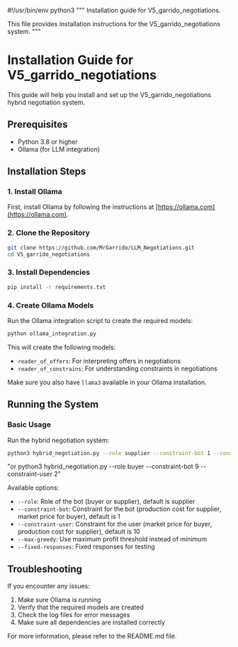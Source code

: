 #!/usr/bin/env python3
"""
Installation guide for V5_garrido_negotiations.

This file provides installation instructions for the V5_garrido_negotiations system.
"""

# Installation Guide for V5_garrido_negotiations

This guide will help you install and set up the V5_garrido_negotiations hybrid negotiation system.

## Prerequisites

- Python 3.8 or higher
- Ollama (for LLM integration)

## Installation Steps

### 1. Install Ollama

First, install Ollama by following the instructions at [https://ollama.com](https://ollama.com).

### 2. Clone the Repository

```bash
git clone https://github.com/MrGarrido/LLM_Negotiations.git
cd V5_garrido_negotiations
```

### 3. Install Dependencies

```bash
pip install -r requirements.txt
```

### 4. Create Ollama Models

Run the Ollama integration script to create the required models:

```bash
python ollama_integration.py
```

This will create the following models:
- `reader_of_offers`: For interpreting offers in negotiations
- `reader_of_constrains`: For understanding constraints in negotiations

Make sure you also have `llama3` available in your Ollama installation.

## Running the System

### Basic Usage

Run the hybrid negotiation system:

```bash
python3 hybrid_negotiation.py --role supplier --constraint-bot 1 --constraint-user 10
```
"or python3 hybrid_negotiation.py --role buyer --constraint-bot 9 --constraint-user 2"

Available options:
- `--role`: Role of the bot (buyer or supplier), default is supplier
- `--constraint-bot`: Constraint for the bot (production cost for supplier, market price for buyer), default is 1
- `--constraint-user`: Constraint for the user (market price for buyer, production cost for supplier), default is 10
- `--max-greedy`: Use maximum profit threshold instead of minimum
- `--fixed-responses`: Fixed responses for testing

## Troubleshooting

If you encounter any issues:

1. Make sure Ollama is running
2. Verify that the required models are created
3. Check the log files for error messages
4. Make sure all dependencies are installed correctly

For more information, please refer to the README.md file.
